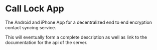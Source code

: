 # Call Lock App

The Android and iPhone App for a decentralized end to end encryption contact syncing service.

This will eventually form a complete description as well as link to the documentation for the api of the server.
